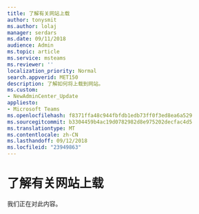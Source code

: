 ```yaml
---
title: 了解有关网站上载
author: tonysmit
ms.author: lolaj
manager: serdars
ms.date: 09/11/2018
audience: Admin
ms.topic: article
ms.service: msteams
ms.reviewer: ''
localization_priority: Normal
search.appverid: MET150
description: 了解如何将上载到网站。
ms.custom:
- NewAdminCenter_Update
appliesto:
- Microsoft Teams
ms.openlocfilehash: f8371ffa48c944fbfdb1edb73ff0f3ed8ea6a529
ms.sourcegitcommit: b3304459b4ac19d0782982d8e975202decfac4d5
ms.translationtype: MT
ms.contentlocale: zh-CN
ms.lasthandoff: 09/12/2018
ms.locfileid: "23949863"
---
```

<a name="learn-more-about-site-upload"></a>了解有关网站上载 
============================

我们正在对此内容。
